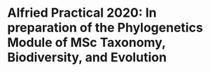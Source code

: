 # Alfried Practical 2020: In preparation of the Phylogenetics Module of MSc Taxonomy, Biodiversity, and Evolution
